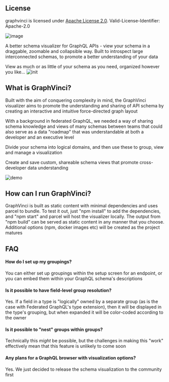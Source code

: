 ## License
graphvinci is licensed under [Apache License 2.0](/LICENSE). Valid-License-Identifier: Apache-2.0

![image](https://user-images.githubusercontent.com/8096993/134034741-2f699803-ae8a-4b98-bd9b-ac972e04784e.png)

A better schema visualizer for GraphQL APIs - view your schema in a draggable, zoomable and collapsible way.  Built to introspect large interconnected schemas, to promote a better understanding of your data

View as much or as little of your schema as you need, organized however you like...
![init](https://user-images.githubusercontent.com/8096993/134035993-57aafae3-9916-4f1f-abda-1b892bb39d21.gif)

## What is GraphVinci?

Built with the aim of conquering complexity in mind, the GraphVinci visualizer aims to promote the understanding and sharing of API schema by creating an interactive and intuitive force-directed graph layout

With a background in federated GraphQL, we needed a way of sharing schema knowledge and views of many schemas between teams that could also serve as a data "roadmap" that was understandable at both a developer and an executive level

Divide your schema into logical domains, and then use these to group, view and manage a visualization

Create and save custom, shareable schema views that promote cross-developer data understanding

![demo](https://user-images.githubusercontent.com/8096993/134036095-e1bf5a1c-c638-4abc-87a2-73570d9bf2e5.gif)

## How can I run GraphVinci?

GraphVinci is built as static content with minimal dependencies and uses parcel to bundle.  To test it out, just "npm install" to add the dependencies, and "npm start" and parcel will host the visualizer locally.  The output from "npm build" can be served as static content in any manner that you choose.  Additional options (npm, docker images etc) will be created as the project matures


## FAQ

#### How do I set up my groupings?

You can either set up groupings within the setup screen for an endpoint, or you can embed them within your GraphQL schema's descriptions

#### Is it possible to have field-level group resolution?

Yes.  If a field in a type is "logically" owned by a separate group (as is the case with Federated GraphQL's type extension), then it will be displayed in the type's grouping, but when expanded it will be color-coded according to the owner

#### Is it possible to "nest" groups within groups?

Technically this *might* be possible, but the challenges in making this "work" effectively mean that this feature is unlikely to come soon

#### Any plans for a GraphQL browser with visualization options?

Yes.  We just decided to release the schema visualization to the community first

